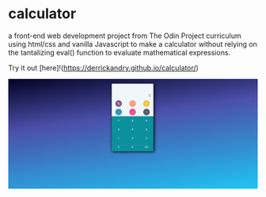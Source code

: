 # calculator

a front-end web development project from The Odin Project curriculum using html/css and vanilla Javascript to make a calculator without relying on the tantalizing eval() function to evaluate mathematical expressions. 

Try it out [here]!(https://derrickandry.github.io/calculator/)

![preview_image](https://github.com/derrickandry/calculator/blob/master/preview.png)
